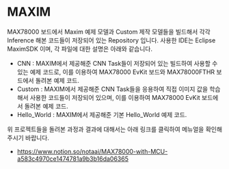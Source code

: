 # MAXIM

MAX78000 보드에서 Maxim 예제 모델과 Custom 제작 모델들을 빌드해서 각각 Inference 해본 코드들이 저장되어 있는 Repository 입니다. 사용한 IDE는 Eclipse MaximSDK 이며, 각 파일에 대한 설명은 아래와 같습니다.

- CNN : MAXIM에서 제공해준 CNN Task들이 저장되어 있는 빌드하여 사용할 수 있는 예제 코드로, 이를 이용하여 MAX78000 EvKit 보드와 MAX78000FTHR 보드에서 돌려본 예제 코드.
- Custom : MAXIM에서 제공해준 CNN Task들을 응용하여 직접 이미지 값을 학습해서 사용한 코드들이 저장되어 있으며, 이를 이용하여 MAX78000 EvKit 보드에서 돌려본 예제 코드.
- Hello_World : MAXIM에서 제공해준 기본 Hello_World 예제 코드.

위 프로젝트들을 돌려본 과정과 결과에 대해서는 아래 링크를 클릭하여 메뉴얼을 확인해주시기 바랍니다.

- https://www.notion.so/notaai/MAX78000-with-MCU-a583c4970ce1474781a9b3b16da06365

